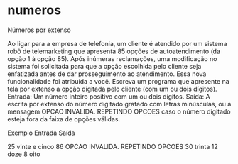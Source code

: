 # numeros
Números por extenso

Ao ligar para a empresa de telefonia, um cliente é atendido
por um sistema robô de telemarketing que apresenta 85 opções de autoatendimento (da opção 1
à opção 85). Após inúmeras reclamações, uma modificação no sistema foi solicitada para que a
opção escolhida pelo cliente seja enfatizada antes de dar prosseguimento ao atendimento. Essa
nova funcionalidade foi atribuída a você. Escreva um programa que apresente na tela por extenso
a opção digitada pelo cliente (com um ou dois dígitos).
Entrada: Um número inteiro positivo com um ou dois dígitos.
Saída: A escrita por extenso do número digitado grafado com letras minúsculas, ou a mensagem
OPCAO INVALIDA. REPETINDO OPCOES caso o número digitado esteja fora da faixa de
opções válidas.

Exemplo
Entrada Saída

25 vinte e cinco
86 OPCAO INVALIDA. REPETINDO OPCOES
30 trinta
12 doze
8 oito
